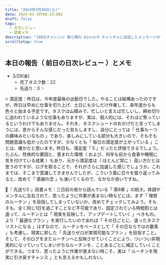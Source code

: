 ```yaml
---
title: "2024年3月30日(土)"
date: 2024-03-30T00:23:00Z
draft: false
tags:
  - 日次レビュー
  - 読書メモ
description: "100日チャレンジ 第七期の Discord チャンネルに送信したメッセージのアーカイブ"
scrolltotop: true
---
```


## 本日の報告（ 前日の日次レビュー ）とメモ

- 3/29(金)
  - 完了タスク数：22
  - 先送り：0 ✨

🔥 満足度：昨日は、今年度最後の出勤日でした。やることは結構あったのですが、昨日は早めに仕事を切り上げ、土日にも少しだけ作業して、来年度からも色々と始まる予定です。タスクは山積みで、忙しいと言えば忙しいし、締め切りに追われているような仕事もありますが、実は、個人的には、それほど焦っているというわけでもありません。それを、タスクシュートのおかげだと言ってしまうには、昔からそんな感じだった気もしますし、自分にとっては「 仕事も一つの趣味みたいなもの 」であり、楽しみにしている部分も大きいので、そもそも問題意識も低かったのですが、少なくとも「 毎日の満足度が上がっている 」ことは、確かだと思います。昨日も、満足度「 5 」だったと評価できるでしょう。たぶん、性格的な要因と、恵まれた環境（ および、何年も前から食事や睡眠に気を付けている成果 ）もあり、元から満足度は（ ほとんど常に ）高い方だとは思うのですが、ログを取ることで、それがさらに加速した感じでしょうか。これまでは、そこまで意識してきませんでしたが、こういう風に日々を振り返ってみると、改めて「 感謝の念 」も湧いてくるので、なかなか良いですね。

🔖『 先送り0 』読書メモ：三日前の夜から読んでいる「 第8章 」の続き。体調やメンタルに左右されて、思ったように作業が進まない時などには、まず「 理想のルーチン 」を目指してしまっていないか、改めてチェックしてみよう。そもそも、全く同じ1日を過ごすことなど不可能であり、固定されている時間割とは違って、ルーチンとは「 現実を反映して、アップデートしていく 」べきもの。より「 最適なプラン 」を実行したいのであれば「 その日ごとに、違ったタスクリストになる 」はずなので、ルーチンをベースとして「 その日ならではの要素 」も考慮し、現実に即した「 先送りゼロが実現可能なプラン 」を目指すこと。そして、そのログをまたルーチンへと反映させていくことにより、ついつい非現実的になっていってしまいがちなルーチンを、ことあるごとに補正していくことができる。つまり、思ったように作業が進まない時こそ、実は「 ルーチンを現実に引き戻すチャンス 」とも言えるかもしれない。
